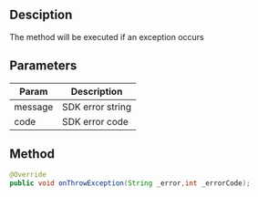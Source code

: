 ## Desciption

The method will be executed if an exception occurs

## Parameters

| Param   | Description      |
| ------- | ---------------- |
| message | SDK error string |
| code    | SDK error code   |

## Method

```java
@Override
public void onThrowException(String _error,int _errorCode);
```

